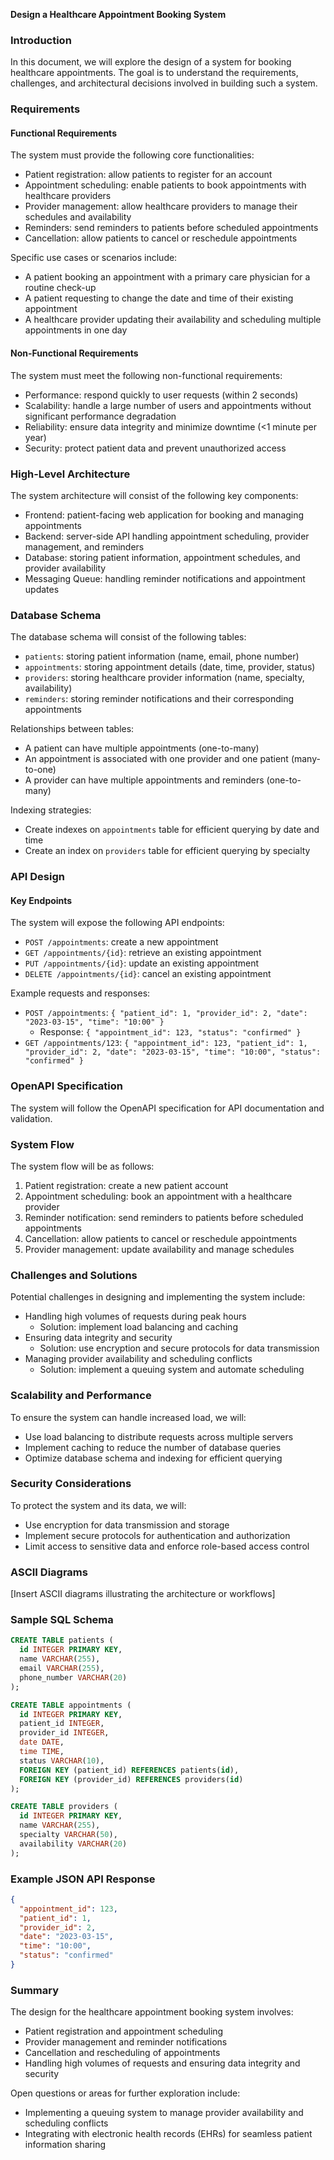 **Design a Healthcare Appointment Booking System**

### Introduction

In this document, we will explore the design of a system for booking healthcare appointments. The goal is to understand the requirements, challenges, and architectural decisions involved in building such a system.

### Requirements

#### Functional Requirements

The system must provide the following core functionalities:

* Patient registration: allow patients to register for an account
* Appointment scheduling: enable patients to book appointments with healthcare providers
* Provider management: allow healthcare providers to manage their schedules and availability
* Reminders: send reminders to patients before scheduled appointments
* Cancellation: allow patients to cancel or reschedule appointments

Specific use cases or scenarios include:

* A patient booking an appointment with a primary care physician for a routine check-up
* A patient requesting to change the date and time of their existing appointment
* A healthcare provider updating their availability and scheduling multiple appointments in one day

#### Non-Functional Requirements

The system must meet the following non-functional requirements:

* Performance: respond quickly to user requests (within 2 seconds)
* Scalability: handle a large number of users and appointments without significant performance degradation
* Reliability: ensure data integrity and minimize downtime (<1 minute per year)
* Security: protect patient data and prevent unauthorized access

### High-Level Architecture

The system architecture will consist of the following key components:

* Frontend: patient-facing web application for booking and managing appointments
* Backend: server-side API handling appointment scheduling, provider management, and reminders
* Database: storing patient information, appointment schedules, and provider availability
* Messaging Queue: handling reminder notifications and appointment updates

### Database Schema

The database schema will consist of the following tables:

* `patients`: storing patient information (name, email, phone number)
* `appointments`: storing appointment details (date, time, provider, status)
* `providers`: storing healthcare provider information (name, specialty, availability)
* `reminders`: storing reminder notifications and their corresponding appointments

Relationships between tables:

* A patient can have multiple appointments (one-to-many)
* An appointment is associated with one provider and one patient (many-to-one)
* A provider can have multiple appointments and reminders (one-to-many)

Indexing strategies:

* Create indexes on `appointments` table for efficient querying by date and time
* Create an index on `providers` table for efficient querying by specialty

### API Design

#### Key Endpoints

The system will expose the following API endpoints:

* `POST /appointments`: create a new appointment
* `GET /appointments/{id}`: retrieve an existing appointment
* `PUT /appointments/{id}`: update an existing appointment
* `DELETE /appointments/{id}`: cancel an existing appointment

Example requests and responses:

* `POST /appointments`: `{ "patient_id": 1, "provider_id": 2, "date": "2023-03-15", "time": "10:00" }`
	+ Response: `{ "appointment_id": 123, "status": "confirmed" }`
* `GET /appointments/123`: `{ "appointment_id": 123, "patient_id": 1, "provider_id": 2, "date": "2023-03-15", "time": "10:00", "status": "confirmed" }`

### OpenAPI Specification

The system will follow the OpenAPI specification for API documentation and validation.

### System Flow

The system flow will be as follows:

1. Patient registration: create a new patient account
2. Appointment scheduling: book an appointment with a healthcare provider
3. Reminder notification: send reminders to patients before scheduled appointments
4. Cancellation: allow patients to cancel or reschedule appointments
5. Provider management: update availability and manage schedules

### Challenges and Solutions

Potential challenges in designing and implementing the system include:

* Handling high volumes of requests during peak hours
	+ Solution: implement load balancing and caching
* Ensuring data integrity and security
	+ Solution: use encryption and secure protocols for data transmission
* Managing provider availability and scheduling conflicts
	+ Solution: implement a queuing system and automate scheduling

### Scalability and Performance

To ensure the system can handle increased load, we will:

* Use load balancing to distribute requests across multiple servers
* Implement caching to reduce the number of database queries
* Optimize database schema and indexing for efficient querying

### Security Considerations

To protect the system and its data, we will:

* Use encryption for data transmission and storage
* Implement secure protocols for authentication and authorization
* Limit access to sensitive data and enforce role-based access control

### ASCII Diagrams

[Insert ASCII diagrams illustrating the architecture or workflows]

### Sample SQL Schema

```sql
CREATE TABLE patients (
  id INTEGER PRIMARY KEY,
  name VARCHAR(255),
  email VARCHAR(255),
  phone_number VARCHAR(20)
);

CREATE TABLE appointments (
  id INTEGER PRIMARY KEY,
  patient_id INTEGER,
  provider_id INTEGER,
  date DATE,
  time TIME,
  status VARCHAR(10),
  FOREIGN KEY (patient_id) REFERENCES patients(id),
  FOREIGN KEY (provider_id) REFERENCES providers(id)
);

CREATE TABLE providers (
  id INTEGER PRIMARY KEY,
  name VARCHAR(255),
  specialty VARCHAR(50),
  availability VARCHAR(20)
);
```

### Example JSON API Response

```json
{
  "appointment_id": 123,
  "patient_id": 1,
  "provider_id": 2,
  "date": "2023-03-15",
  "time": "10:00",
  "status": "confirmed"
}
```

### Summary

The design for the healthcare appointment booking system involves:

* Patient registration and appointment scheduling
* Provider management and reminder notifications
* Cancellation and rescheduling of appointments
* Handling high volumes of requests and ensuring data integrity and security

Open questions or areas for further exploration include:

* Implementing a queuing system to manage provider availability and scheduling conflicts
* Integrating with electronic health records (EHRs) for seamless patient information sharing